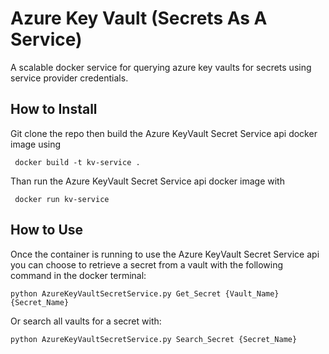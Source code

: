 # Azure Key Vault (Secrets As A Service)

A scalable docker service for querying azure key vaults for secrets using service provider credentials.

## How to Install 
Git clone the repo then build the Azure KeyVault Secret Service api docker image using 

```
 docker build -t kv-service .
```

Than run the Azure KeyVault Secret Service api docker image with

```
 docker run kv-service
```

## How to Use 

Once the container is running to use the Azure KeyVault Secret Service api you can choose to retrieve a secret from a vault with the following command in the docker terminal:
```
python AzureKeyVaultSecretService.py Get_Secret {Vault_Name} {Secret_Name} 
```
Or search all vaults for a secret with:

```
python AzureKeyVaultSecretService.py Search_Secret {Secret_Name}
```

